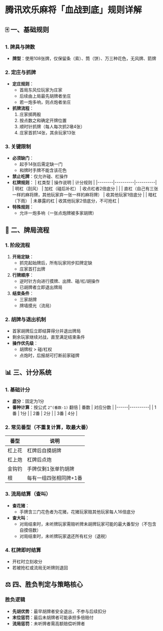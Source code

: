 # 腾讯欢乐麻将「血战到底」规则详解

## 🀄 一、基础规则

### 1. 牌具与牌数
- **牌型**：使用108张牌，仅保留条（索）、筒（饼）、万三种花色，无风牌、箭牌

### 2. 定庄与抓牌
- **定庄规则**：
  - 首局东风位玩家为庄家
  - 后续由上局最先胡牌者坐庄
  - 若一炮多响，则点炮者坐庄
- **抓牌流程**：
  1. 庄家掷两骰
  2. 按点数之和确定开牌位置
  3. 顺时针抓牌（每人每次抓2墩4张）
  4. 庄家首抓14张，其余玩家13张

### 3. 关键限制
- **必须缺门**：
  - 起手14张后需定缺一门
  - 和牌时手牌不能含该花色
- **禁止吃牌**：仅允许碰、杠操作
- **杠牌规则**：
  | 杠类型 | 操作说明 | 计分规则 |
  |--------|----------|----------|
  | 明杠（刮风） | 加杠（碰后补杠） | 收点杠者2倍底分 |
  |        | 直杠（自己有三张一样的麻将牌，其他玩家弃一张一样的麻将牌） | 收其他玩家1倍底分 |
  | 暗杠（下雨） | 未暴露的杠 | 收其他玩家2倍底分，不可抢杠 |
- **特殊规则**：
  - 允许一炮多响（一张点炮牌被多家胡牌）

## 🔁 二、牌局流程

### 1. 阶段流程
1. **开局定缺**：
   - 抓完起始牌后，所有玩家同步扣牌定缺
   - 庄家首打出牌
2. **行牌顺序**：
   - 逆时针方向进行摸牌、出牌、碰/杠/胡操作
   - 已胡牌者立即退出牌局
3. **结束条件**：
   - 三家胡牌
   - 牌墙摸光（流局）

### 2. 胡牌与退出机制
- 首家胡牌后立即结算得分并退出牌局
- 剩余玩家继续对战，直至满足结束条件
- **操作优先级**：
  - 胡牌权 > 碰/杠权
  - 点炮时，后报胡可打断前家碰牌

## 📊 三、计分系统

### 1. 基础计分
- **底分**：固定为1分
- **番种计算**：按公式 `2^(番数-1)` 翻倍
  | 番数 | 对应分数 |
  |------|----------|
  | 1番 | 1分      |
  | 2番 | 2分      |
  | 3番 | 4分      |

### 2. 常见番型（不重复计算，取最大番）
| 番型   | 说明                  |
|--------|-----------------------|
| 杠上花 | 杠牌后自摸胡牌        |
| 杠上炮 | 杠牌后点炮            |
| 金钩钓 | 手牌仅剩1张单钓胡牌   |
| 根     | 每有一组四张相同牌+1番 |

### 3. 流局结算（查叫）
- **查花猪**：
  - 手牌含三门花色者为花猪，花猪玩家赔其他玩家每人16倍底分
- **查大叫**：
  - 对局结束时，未听牌玩家需赔听牌未胡牌玩家可能的最大番型分（不包含自摸倍数）
  - 对局结束时，未听牌玩家退还所有杠分（退税）

### 4. 杠牌即时结算
- 开杠时立刻收分
- 若被抢杠或流局无听牌则退回

## ⚖️ 四、胜负判定与策略核心

### 胜负逻辑
- **先胡优势**：最早胡牌者安全退出，不参与后续扣分
- **末位惩罚**：最后未胡牌者可能承担多倍赔付
- **流局惩罚**：未听牌者需高额赔偿听牌者
